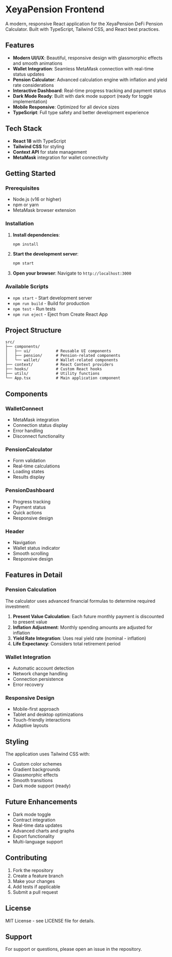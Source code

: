 # XeyaPension Frontend

A modern, responsive React application for the XeyaPension DeFi Pension Calculator. Built with TypeScript, Tailwind CSS, and React best practices.

## Features

- **Modern UI/UX**: Beautiful, responsive design with glassmorphic effects and smooth animations
- **Wallet Integration**: Seamless MetaMask connection with real-time status updates
- **Pension Calculator**: Advanced calculation engine with inflation and yield rate considerations
- **Interactive Dashboard**: Real-time progress tracking and payment status
- **Dark Mode Ready**: Built with dark mode support (ready for toggle implementation)
- **Mobile Responsive**: Optimized for all device sizes
- **TypeScript**: Full type safety and better development experience

## Tech Stack

- **React 18** with TypeScript
- **Tailwind CSS** for styling
- **Context API** for state management
- **MetaMask** integration for wallet connectivity

## Getting Started

### Prerequisites

- Node.js (v16 or higher)
- npm or yarn
- MetaMask browser extension

### Installation

1. **Install dependencies**:
   ```bash
   npm install
   ```

2. **Start the development server**:
   ```bash
   npm start
   ```

3. **Open your browser**:
   Navigate to `http://localhost:3000`

### Available Scripts

- `npm start` - Start development server
- `npm run build` - Build for production
- `npm test` - Run tests
- `npm run eject` - Eject from Create React App

## Project Structure

```
src/
├── components/
│   ├── ui/           # Reusable UI components
│   ├── pension/      # Pension-related components
│   └── wallet/       # Wallet-related components
├── context/          # React Context providers
├── hooks/            # Custom React hooks
├── utils/            # Utility functions
└── App.tsx           # Main application component
```

## Components

### WalletConnect
- MetaMask integration
- Connection status display
- Error handling
- Disconnect functionality

### PensionCalculator
- Form validation
- Real-time calculations
- Loading states
- Results display

### PensionDashboard
- Progress tracking
- Payment status
- Quick actions
- Responsive design

### Header
- Navigation
- Wallet status indicator
- Smooth scrolling
- Responsive design

## Features in Detail

### Pension Calculation
The calculator uses advanced financial formulas to determine required investment:

1. **Present Value Calculation**: Each future monthly payment is discounted to present value
2. **Inflation Adjustment**: Monthly spending amounts are adjusted for inflation
3. **Yield Rate Integration**: Uses real yield rate (nominal - inflation)
4. **Life Expectancy**: Considers total retirement period

### Wallet Integration
- Automatic account detection
- Network change handling
- Connection persistence
- Error recovery

### Responsive Design
- Mobile-first approach
- Tablet and desktop optimizations
- Touch-friendly interactions
- Adaptive layouts

## Styling

The application uses Tailwind CSS with:
- Custom color schemes
- Gradient backgrounds
- Glassmorphic effects
- Smooth transitions
- Dark mode support (ready)

## Future Enhancements

- Dark mode toggle
- Contract integration
- Real-time data updates
- Advanced charts and graphs
- Export functionality
- Multi-language support

## Contributing

1. Fork the repository
2. Create a feature branch
3. Make your changes
4. Add tests if applicable
5. Submit a pull request

## License

MIT License - see LICENSE file for details.

## Support

For support or questions, please open an issue in the repository.
